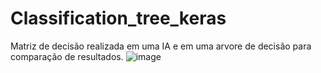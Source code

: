 # Classification_tree_keras
Matriz de decisão realizada em uma IA e em uma arvore de decisão para comparação de resultados.
![image](https://user-images.githubusercontent.com/34165801/171314686-6ceb9226-91bb-40eb-bae4-ad00005305e4.png)
